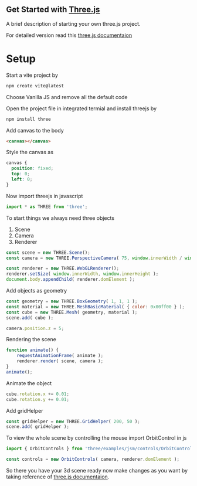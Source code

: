 ## Get Started with [Three.js](https://threejs.org/)

A brief description of starting your own three.js project.

For detailed version read this [three.js documentaion](https://threejs.org/docs/index.html#manual/en/introduction/Creating-a-scene)
# Setup
 Start a vite project by
```bash
npm create vite@latest
```
Choose Vanilla JS and remove all the default code

Open the project file in integrated termial and install threejs by

```bash
npm install three
```
Add canvas to the body
```HTML
<canvas></canvas>
```
Style the canvas as
```CSS
canvas {
  position: fixed;
  top: 0;
  left: 0;
}
```
Now import threejs in javascript
```javascript
import * as THREE from 'three';
```
To start things we always need three objects
1) Scene
2) Camera
3) Renderer

```javascript
const scene = new THREE.Scene();
const camera = new THREE.PerspectiveCamera( 75, window.innerWidth / window.innerHeight, 0.1, 1000 );

const renderer = new THREE.WebGLRenderer();
renderer.setSize( window.innerWidth, window.innerHeight );
document.body.appendChild( renderer.domElement );
```

Add objects as geometry
```javascript
const geometry = new THREE.BoxGeometry( 1, 1, 1 );
const material = new THREE.MeshBasicMaterial( { color: 0x00ff00 } );
const cube = new THREE.Mesh( geometry, material );
scene.add( cube );

camera.position.z = 5;
```
Rendering the scene
```javascript
function animate() {
	requestAnimationFrame( animate );
	renderer.render( scene, camera );
}
animate();
```
Animate the object
```js
cube.rotation.x += 0.01;
cube.rotation.y += 0.01;
```
Add gridHelper
```js
const gridHelper = new THREE.GridHelper( 200, 50 );
scene.add( gridHelper );
```
To view the whole scene by controlling the mouse import OrbitControl in js
```js
import { OrbitControls } from 'three/examples/jsm/controls/OrbitControls.js';
```
```js
const controls = new OrbitControls( camera, renderer.domElement );
```
So there you have your 3d scene ready now make changes as you want by taking reference of [three.js documentaion](https://threejs.org/docs/index.html#manual/en/introduction/Creating-a-scene).
